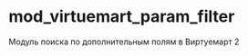 mod_virtuemart_param_filter
===========================

Модуль поиска по дополнительным полям в Виртуемарт 2